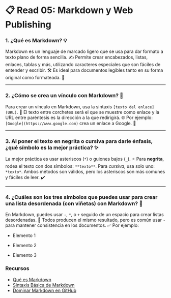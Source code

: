 # 📋 Read 05: Markdown y Web Publishing

### 1. ¿Qué es Markdown? 💡  
Markdown es un lenguaje de marcado ligero que se usa para dar formato a texto plano de forma sencilla. ✍️ Permite crear encabezados, listas, enlaces, tablas y más, utilizando caracteres especiales que son fáciles de entender y escribir. 🛠️ Es ideal para documentos legibles tanto en su forma original como formateada. 📑

---

### 2. ¿Cómo se crea un vínculo con Markdown? 🔗  
Para crear un vínculo en Markdown, usa la sintaxis `[texto del enlace](URL)`. 📎 El texto entre corchetes será el que se muestre como enlace y la URL entre paréntesis es la dirección a la que redirigirá. 🌐 Por ejemplo: `[Google](https://www.google.com)` crea un enlace a Google. 🌟

---

### 3. Al poner el texto en negrita o cursiva para darle énfasis, ¿qué símbolo es la mejor práctica? ✨  
La mejor práctica es usar asteriscos (`*`) o guiones bajos (`_`). ⭐ Para **negrita**, rodea el texto con dos símbolos: `**texto**`. Para *cursiva*, usa solo uno: `*texto*`. Ambos métodos son válidos, pero los asteriscos son más comunes y fáciles de leer. ✔️

---

### 4. ¿Cuáles son los tres símbolos que puedes usar para crear una lista desordenada (con viñetas) con Markdown? 📜  
En Markdown, puedes usar `-`, `*`, o `+` seguido de un espacio para crear listas desordenadas. 🔘 Todos producen el mismo resultado, pero es común usar `-` para mantener consistencia en los documentos. ✅ Por ejemplo:  
- Elemento 1  
* Elemento 2  
+ Elemento 3


### Recursos
- [Qué es Markdown](https://tutorialmarkdown.com/markdown)
- [Sintaxis Básica de Markdown](https://tutorialmarkdown.com/sintaxis)
- [Dominar Markdown en GitHub](https://docs.github.com/es/get-started/writing-on-github/getting-started-with-writing-and-formatting-on-github/basic-writing-and-formatting-syntax)